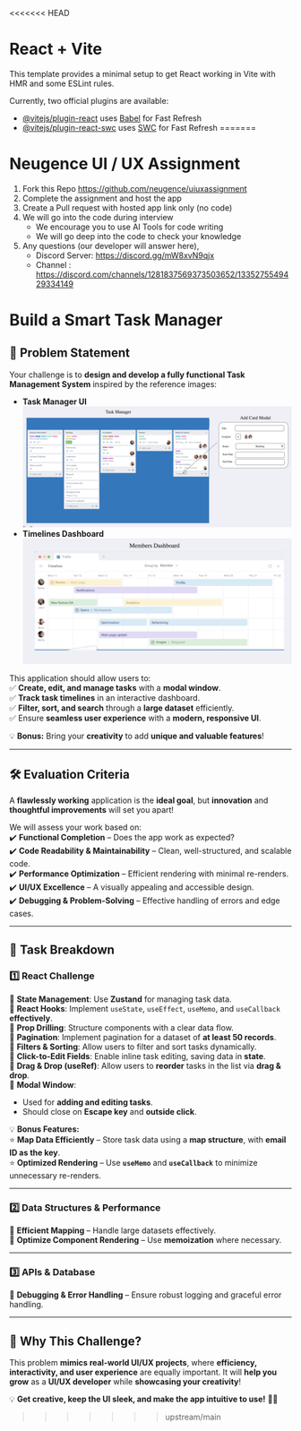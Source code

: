 <<<<<<< HEAD
# React + Vite

This template provides a minimal setup to get React working in Vite with HMR and some ESLint rules.

Currently, two official plugins are available:

- [@vitejs/plugin-react](https://github.com/vitejs/vite-plugin-react/blob/main/packages/plugin-react/README.md) uses [Babel](https://babeljs.io/) for Fast Refresh
- [@vitejs/plugin-react-swc](https://github.com/vitejs/vite-plugin-react-swc) uses [SWC](https://swc.rs/) for Fast Refresh
=======
# Neugence UI / UX Assignment

1. Fork this Repo https://github.com/neugence/uiuxassignment
2. Complete the assignment and host the app
3. Create a Pull request with hosted app link only (no code)
4. We will go into the code during interview
   * We encourage you to use AI Tools for code writing
   * We will go deep into the code to check your knowledge
5. Any questions (our developer will answer here), 
   * Discord Server: https://discord.gg/mW8xvN9qjx
   * Channel : https://discord.com/channels/1281837569373503652/1335275549429334149

# Build a Smart Task Manager  

## 📌 Problem Statement  
Your challenge is to **design and develop a fully functional Task Management System** inspired by the reference images:  

- **Task Manager UI** ![image](./TaskManager.png)  
- **Timelines Dashboard** ![image](./Members_Dashboard.png)  

This application should allow users to:  
✅ **Create, edit, and manage tasks** with a **modal window**.  
✅ **Track task timelines** in an interactive dashboard.  
✅ **Filter, sort, and search** through a **large dataset** efficiently.  
✅ Ensure **seamless user experience** with a **modern, responsive UI**.  

💡 **Bonus:** Bring your **creativity** to add **unique and valuable features**!  

---

## 🛠 Evaluation Criteria  
A **flawlessly working** application is the **ideal goal**, but **innovation** and **thoughtful improvements** will set you apart!  

We will assess your work based on:  
✔️ **Functional Completion** – Does the app work as expected?  
✔️ **Code Readability & Maintainability** – Clean, well-structured, and scalable code.  
✔️ **Performance Optimization** – Efficient rendering with minimal re-renders.  
✔️ **UI/UX Excellence** – A visually appealing and accessible design.  
✔️ **Debugging & Problem-Solving** – Effective handling of errors and edge cases.  

---

## 🧩 Task Breakdown  

### 1️⃣ React Challenge  
🔹 **State Management**: Use **Zustand** for managing task data.  
🔹 **React Hooks**: Implement `useState`, `useEffect`, `useMemo`, and `useCallback` **effectively**.  
🔹 **Prop Drilling**: Structure components with a clear data flow.  
🔹 **Pagination**: Implement pagination for a dataset of **at least 50 records**.  
🔹 **Filters & Sorting**: Allow users to filter and sort tasks dynamically.  
🔹 **Click-to-Edit Fields**: Enable inline task editing, saving data in **state**.  
🔹 **Drag & Drop (useRef)**: Allow users to **reorder** tasks in the list via **drag & drop**.  
🔹 **Modal Window**:  
   - Used for **adding and editing tasks**.  
   - Should close on **Escape key** and **outside click**.  

💡 **Bonus Features:**  
⭐ **Map Data Efficiently** – Store task data using a **map structure**, with **email ID as the key**.  
⭐ **Optimized Rendering** – Use **`useMemo`** and **`useCallback`** to minimize unnecessary re-renders.  

---

### 2️⃣ Data Structures & Performance  
🔹 **Efficient Mapping** – Handle large datasets effectively.  
🔹 **Optimize Component Rendering** – Use **memoization** where necessary.  

---

### 3️⃣ APIs & Database  
🔹 **Debugging & Error Handling** – Ensure robust logging and graceful error handling.  

---

## 🎨 Why This Challenge?  
This problem **mimics real-world UI/UX projects**, where **efficiency, interactivity, and user experience** are equally important. It will **help you grow** as a **UI/UX developer** while **showcasing your creativity**!  

💡 **Get creative, keep the UI sleek, and make the app intuitive to use!** 🎨✨  
>>>>>>> upstream/main
